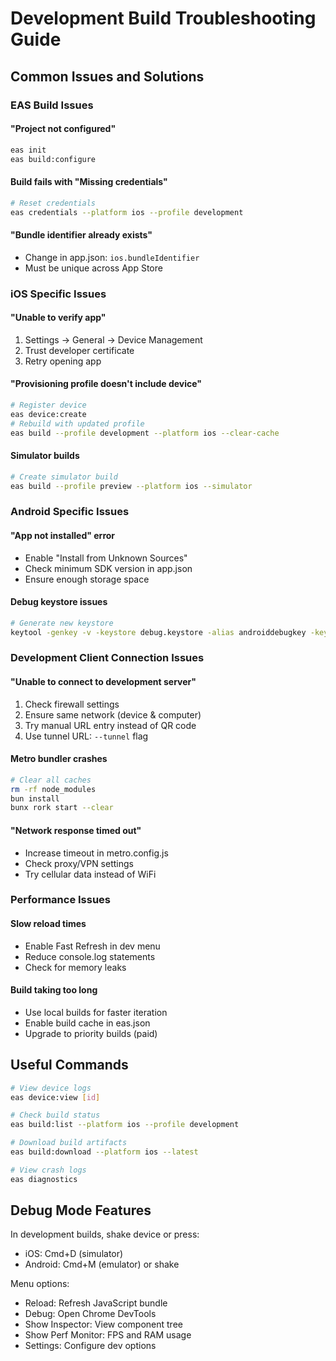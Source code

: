 # Development Build Troubleshooting Guide

## Common Issues and Solutions

### EAS Build Issues

#### "Project not configured"
```bash
eas init
eas build:configure
```

#### Build fails with "Missing credentials"
```bash
# Reset credentials
eas credentials --platform ios --profile development
```

#### "Bundle identifier already exists"
- Change in app.json: `ios.bundleIdentifier`
- Must be unique across App Store

### iOS Specific Issues

#### "Unable to verify app"
1. Settings → General → Device Management
2. Trust developer certificate
3. Retry opening app

#### "Provisioning profile doesn't include device"
```bash
# Register device
eas device:create
# Rebuild with updated profile
eas build --profile development --platform ios --clear-cache
```

#### Simulator builds
```bash
# Create simulator build
eas build --profile preview --platform ios --simulator
```

### Android Specific Issues

#### "App not installed" error
- Enable "Install from Unknown Sources"
- Check minimum SDK version in app.json
- Ensure enough storage space

#### Debug keystore issues
```bash
# Generate new keystore
keytool -genkey -v -keystore debug.keystore -alias androiddebugkey -keyalg RSA -keysize 2048 -validity 10000
```

### Development Client Connection Issues

#### "Unable to connect to development server"
1. Check firewall settings
2. Ensure same network (device & computer)
3. Try manual URL entry instead of QR code
4. Use tunnel URL: `--tunnel` flag

#### Metro bundler crashes
```bash
# Clear all caches
rm -rf node_modules
bun install
bunx rork start --clear
```

#### "Network response timed out"
- Increase timeout in metro.config.js
- Check proxy/VPN settings
- Try cellular data instead of WiFi

### Performance Issues

#### Slow reload times
- Enable Fast Refresh in dev menu
- Reduce console.log statements
- Check for memory leaks

#### Build taking too long
- Use local builds for faster iteration
- Enable build cache in eas.json
- Upgrade to priority builds (paid)

## Useful Commands

```bash
# View device logs
eas device:view [id]

# Check build status
eas build:list --platform ios --profile development

# Download build artifacts
eas build:download --platform ios --latest

# View crash logs
eas diagnostics
```

## Debug Mode Features

In development builds, shake device or press:
- iOS: Cmd+D (simulator) 
- Android: Cmd+M (emulator) or shake

Menu options:
- Reload: Refresh JavaScript bundle
- Debug: Open Chrome DevTools
- Show Inspector: View component tree
- Show Perf Monitor: FPS and RAM usage
- Settings: Configure dev options